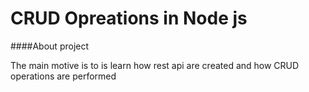 # CRUD Opreations in Node js 

####About project
<p>The main motive is to is learn how rest api are created and how CRUD operations are performed  </p>
